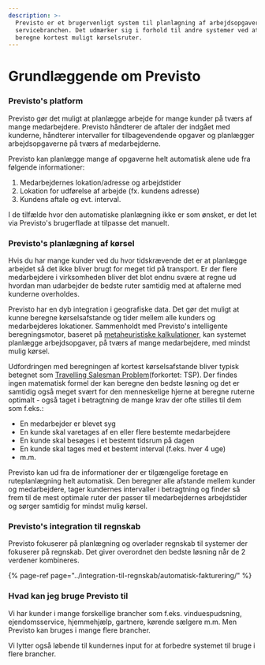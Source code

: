 ```yaml
---
description: >-
  Previsto er et brugervenligt system til planlægning af arbejdsopgaver i
  servicebranchen. Det udmærker sig i forhold til andre systemer ved at kunne
  beregne kortest muligt kørselsruter.
---
```


# Grundlæggende om Previsto

### Previsto's platform

Previsto gør det muligt at planlægge arbejde for mange kunder på tværs af mange medarbejdere. Previsto håndterer de aftaler der indgået med kunderne, håndterer intervaller for tilbagevendende opgaver og planlægger arbejdsopgaverne på tværs af medarbejderne.

Previsto kan planlægge mange af opgaverne helt automatisk alene ude fra følgende informationer:

1. Medarbejdernes lokation/adresse og arbejdstider
2. Lokation for udførelse af arbejde \(fx. kundens adresse\)
3. Kundens aftale og evt. interval.

I de tilfælde hvor den automatiske planlægning ikke er som ønsket, er det let via Previsto's brugerflade at tilpasse det manuelt.

### Previsto's planlægning af kørsel

Hvis du har mange kunder ved du hvor tidskrævende det er at planlægge arbejdet så det ikke bliver brugt for meget tid på transport. Er der flere medarbejdere i virksomheden bliver det blot endnu svære at regne ud hvordan man udarbejder de bedste ruter samtidig med at aftalerne med kunderne overholdes.

Previsto har en dyb integration i geografiske data. Det gør det muligt at kunne beregne kørselsafstande og tider mellem alle kunders og medarbejderes lokationer. Sammenholdt med Previsto's intelligente beregningsmotor, baseret på [metaheuristiske kalkulationer](https://en.wikipedia.org/wiki/Metaheuristic), kan systemet planlægge arbejdsopgaver, på tværs af mange medarbejdere, med mindst mulig kørsel.

Udfordringen med beregningen af kortest kørselsafstande bliver typisk betegnet som [Travelling Salesman Problem](https://en.wikipedia.org/wiki/Travelling_salesman_problem)\(forkortet: TSP\). Der findes ingen matematisk formel der kan beregne den bedste løsning og det er samtidig også meget svært for den menneskelige hjerne at beregne ruterne optimalt - også taget i betragtning de mange krav der ofte stilles til dem som f.eks.:

* En medarbejder er blevet syg
* En kunde skal varetages af en eller flere bestemte medarbejdere
* En kunde skal besøges i et bestemt tidsrum på dagen
* En kunde skal tages med et bestemt interval \(f.eks. hver 4 uge\)
* m.m.

Previsto kan ud fra de informationer der er tilgængelige foretage en ruteplanlægning helt automatisk. Den beregner alle afstande mellem kunder og medarbejdere, tager kundernes intervaller i betragtning og finder så frem til de mest optimale ruter der passer til medarbejdernes arbejdstider og sørger samtidig for mindst mulig kørsel.

### Previsto's integration til regnskab

Previsto fokuserer på planlægning og overlader regnskab til systemer der fokuserer på regnskab. Det giver overordnet den bedste løsning når de 2 verdener kombineres.

{% page-ref page="../integration-til-regnskab/automatisk-fakturering/" %}

### Hvad kan jeg bruge Previsto til

Vi har kunder i mange forskellige brancher som f.eks. vinduespudsning, ejendomsservice, hjemmehjælp, gartnere, kørende sælgere m.m. Men Previsto kan bruges i mange flere brancher.

Vi lytter også løbende til kundernes input for at forbedre systemet til bruge i flere brancher. 

